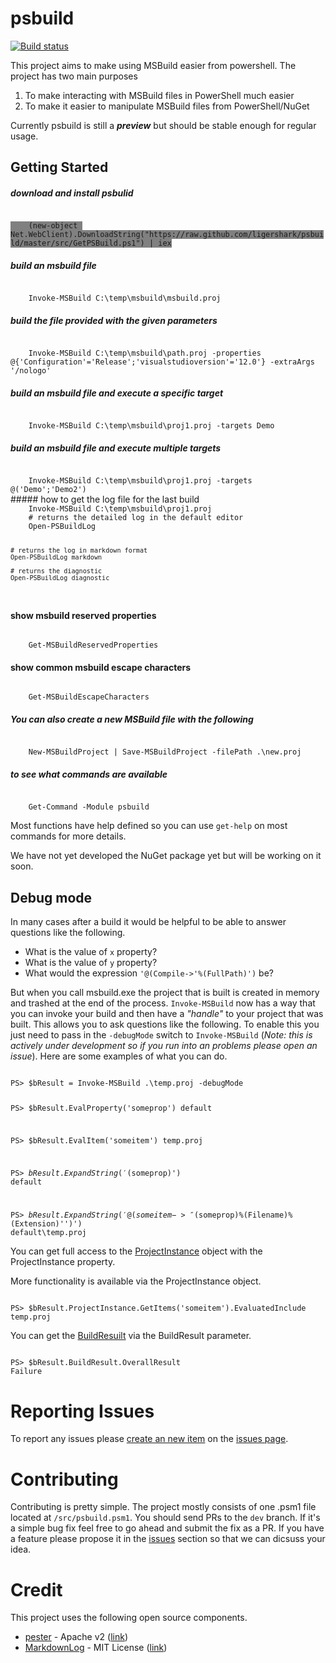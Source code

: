 psbuild
=======

[![Build status](https://ci.appveyor.com/api/projects/status/k7p2m9b6h5m9w2q3/branch/master)](https://ci.appveyor.com/project/sayedihashimi/psbuild)

This project aims to make using MSBuild easier from powershell. The project has two main purposes

1. To make interacting with MSBuild files in PowerShell much easier
1. To make it easier to manipulate MSBuild files from PowerShell/NuGet

Currently psbuild is still a ***preview*** but should be stable enough for regular usage.

## Getting Started


##### download and install psbulid
<code style="background-color:grey">
    (new-object Net.WebClient).DownloadString("https://raw.github.com/ligershark/psbuild/master/src/GetPSBuild.ps1") | iex
</code>

##### build an msbuild file
<code>
    Invoke-MSBuild C:\temp\msbuild\msbuild.proj
</code>

##### build the file provided with the given parameters
<code>
    Invoke-MSBuild C:\temp\msbuild\path.proj -properties @{'Configuration'='Release';'visualstudioversion'='12.0'} -extraArgs '/nologo'
</code>

##### build an msbuild file and execute a specific target
<code>
    Invoke-MSBuild C:\temp\msbuild\proj1.proj -targets Demo
</code>

##### build an msbuild file and execute multiple targets
<code>
    Invoke-MSBuild C:\temp\msbuild\proj1.proj -targets @('Demo';'Demo2')
</code>
##### how to get the log file for the last build

<code>
    Invoke-MSBuild C:\temp\msbuild\proj1.proj
    # returns the detailed log in the default editor
	Open-PSBuildLog

	# returns the log in markdown format
	Open-PSBuildLog markdown

    # returns the diagnostic
	Open-PSBuildLog diagnostic
</code>

#### show msbuild reserved properties
<code>
    Get-MSBuildReservedProperties
</code>

#### show common msbuild escape characters
<code>
	Get-MSBuildEscapeCharacters
</code>

##### You can also create a new MSBuild file with the following
<code>
    New-MSBuildProject | Save-MSBuildProject -filePath .\new.proj
</code>

##### to see what commands are available
<code>
    Get-Command -Module psbuild
</code>

Most functions have help defined so you can use ```get-help``` on most commands for more details.

We have not yet developed the NuGet package yet but will be working on it soon.

## Debug mode
In many cases after a build it would be helpful to be able to answer questions like the following.
 
 - What is the value of `x` property?
 - What is the value of `y` property?
 - What would the expression ```'@(Compile->'%(FullPath)')``` be?

But when you call msbuild.exe the project that is built is created in memory and trashed at the end of the process. ```Invoke-MSBuild``` now has a way that you can invoke your build and then have a _"handle"_ to your project that was built. This allows you to ask questions like the following. To enable this you just need to pass in the ```-debugMode``` switch to ```Invoke-MSBuild``` (_Note: this is actively under development so if you run into an problems please open an issue_). Here are some examples of what you can do.

<code>
PS> $bResult = Invoke-MSBuild .\temp.proj -debugMode

PS> $bResult.EvalProperty('someprop')
default

PS> $bResult.EvalItem('someitem')
temp.proj

PS> $bResult.ExpandString('$(someprop)')
default

PS> $bResult.ExpandString('@(someitem->''$(someprop)\%(Filename)%(Extension)'')')
default\temp.proj
</code>

You can get full access to the [ProjectInstance](http://msdn.microsoft.com/en-us/library/microsoft.build.execution.projectinstance(v=vs.121).aspx) object with the ProjectInstance property.

More functionality is available via the ProjectInstance object.

<code>
PS> $bResult.ProjectInstance.GetItems('someitem').EvaluatedInclude
temp.proj
</code>

You can get the [BuildResuilt](http://msdn.microsoft.com/en-us/library/microsoft.build.execution.buildresult(v=vs.121).aspx) via the BuildResult parameter.

<code>
PS> $bResult.BuildResult.OverallResult
Failure
</code>

# Reporting Issues
To report any issues please [create an new item](https://github.com/ligershark/psbuild/issues/new) on the [issues page](https://github.com/ligershark/psbuild/issues/).

# Contributing
Contributing is pretty simple. The project mostly consists of one .psm1 file located at ```/src/psbuild.psm1```. You should send PRs to the ```dev``` branch. If it's a simple bug fix feel free to go ahead and submit the fix as a PR. If you have a feature please propose it in the [issues](https://github.com/ligershark/psbuild/issues) section so that we can dicsuss your idea.

# Credit

This project uses the following open source components.

- [pester](https://github.com/pester/Pester) - Apache v2 ([link](https://github.com/pester/Pester/blob/master/LICENSE)) 
- [MarkdownLog](https://github.com/Wheelies/MarkdownLog) - MIT License ([link](https://github.com/Wheelies/MarkdownLog/blob/master/LICENSE))
